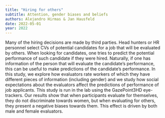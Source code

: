 ```yaml
---
title: "Hiring for others"
subtitle: Attention, gender biases and beliefs
authors: Alejandro Hirmas & Jan Hausfeld
date: 2022-05-01
year: 2022
---
```

Many of the hiring decisions are made by third parties. Head hunters or HR personnel select CVs of
potential candidates for a job that will be evaluated by others. When looking for candidates, one tries
to predict the potential performance of such candidate if they were hired. Naturally, if one has information
of the person that will evaluate the candidate’s performance, this can be useful to make predictions
of the candidate’s performance. In this study, we explore how evaluators rate workers of which they
have different pieces of information (including gender) and we study how social expectations about the
evaluators affect the predictions of performance of job applicants. This study is run in the lab using the
GazePoint3HD eye-trackers. Our results show that when participants evaluate for themselves, they do
not discriminate towards women, but when evaluating for others, they present a negative biases towards
them. This effect is driven by both male and female evaluators.